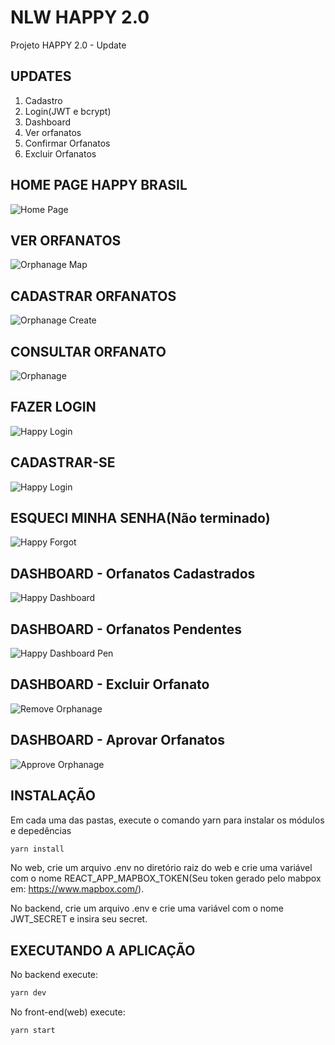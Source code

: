 # NLW HAPPY 2.0

Projeto HAPPY 2.0 - Update

## UPDATES

1. Cadastro
2. Login(JWT e bcrypt)
3. Dashboard
4. Ver orfanatos
5. Confirmar Orfanatos
6. Excluir Orfanatos

## HOME PAGE HAPPY BRASIL

![Home Page](https://i.imgur.com/HMWhpFR.png)

## VER ORFANATOS

![Orphanage Map](https://i.imgur.com/M2Y6zAS.png)

## CADASTRAR ORFANATOS

![Orphanage Create](https://i.imgur.com/TGF1xNp.png)

## CONSULTAR ORFANATO

![Orphanage](https://i.imgur.com/GISOUhi.png)

## FAZER LOGIN

![Happy Login](https://i.imgur.com/8CLH9oA.png)

## CADASTRAR-SE

![Happy Login](https://i.imgur.com/6rwitoV.png)

## ESQUECI MINHA SENHA(Não terminado)

![Happy Forgot](https://i.imgur.com/jEbkeRc.png)

## DASHBOARD - Orfanatos Cadastrados

![Happy Dashboard](https://i.imgur.com/lHok4dL.png)

## DASHBOARD - Orfanatos Pendentes

![Happy Dashboard Pen](https://i.imgur.com/ShVSqyH.png)

## DASHBOARD - Excluir Orfanato

![Remove Orphanage](https://i.imgur.com/1bqibwC.png)

## DASHBOARD - Aprovar Orfanatos

![Approve Orphanage](https://i.imgur.com/ACs44PA.png)

## INSTALAÇÃO

Em cada uma das pastas, execute o comando yarn para instalar os módulos e depedências

```sh
yarn install
```

No web, crie um arquivo .env no diretório raiz do web e crie uma variável com o nome
REACT_APP_MAPBOX_TOKEN(Seu token gerado pelo mabpox em: https://www.mapbox.com/).

No backend, crie um arquivo .env e crie uma variável com o nome JWT_SECRET e insira seu secret.

## EXECUTANDO A APLICAÇÃO

No backend execute:

```sh
yarn dev
```

No front-end(web) execute:

```sh
yarn start
```
